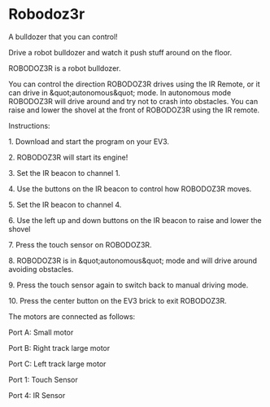 # Robodoz3r

A bulldozer that you can control!

Drive a robot bulldozer and watch it push stuff around on the floor.

<?xml version="1.0" encoding="utf-8"?><ActivityCopyPaste fontsize="12" fontfamily="Verdana" xmlns="http://www.ni.com/ActivityRichTextDocument.xsd"><p>ROBODOZ3R is a robot bulldozer.</p><p /><p>You can control the direction ROBODOZ3R drives using the IR Remote, or it can drive in &amp;quot;autonomous&amp;quot; mode. In autonomous mode ROBODOZ3R will drive around and try not to crash into obstacles. You can raise and lower the shovel at the front of ROBODOZ3R using the IR remote.</p><p /><p>Instructions:</p><p>1. Download and start the program on your EV3.</p><p>2. ROBODOZ3R will start its engine!</p><p>3. Set the IR beacon to channel 1.</p><p>4. Use the buttons on the IR beacon to control how ROBODOZ3R moves.</p><p>5. Set the IR beacon to channel 4.</p><p>6. Use the left up and down buttons on the IR beacon to raise and lower the shovel</p><p>7. Press the touch sensor on ROBODOZ3R.</p><p>8. ROBODOZ3R is in &amp;quot;autonomous&amp;quot; mode and will drive around avoiding obstacles.</p><p>9. Press the touch sensor again to switch back to manual driving mode.</p><p>10. Press the center button on the EV3 brick to exit ROBODOZ3R.</p><p /><p>The motors are connected as follows:</p><p>Port A: Small motor</p><p>Port B: Right track large motor</p><p>Port C: Left track large motor</p><p /><p>Port 1: Touch Sensor</p><p>Port 4: IR Sensor</p></ActivityCopyPaste>
